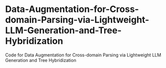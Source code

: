 # Data-Augmentation-for-Cross-domain-Parsing-via-Lightweight-LLM-Generation-and-Tree-Hybridization
Code for Data Augmentation for Cross-domain Parsing via Lightweight LLM Generation and Tree Hybridization
